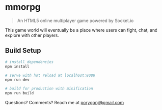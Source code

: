 # mmorpg

> An HTML5 online multiplayer game powered by Socket.io

This game world will eventually be a place where users can fight, chat, and explore with other players.

## Build Setup

``` bash
# install dependencies
npm install

# serve with hot reload at localhost:8080
npm run dev

# build for production with minification
npm run build
```

Questions? Comments? Reach me at [porygonj@gmail.com](mailto:porygonj@gmail.com)